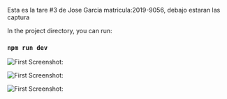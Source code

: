 Esta es la tare #3 de Jose Garcia matricula:2019-9056, debajo estaran las captura

In the project directory, you can run:

### `npm run dev`

![First Screenshot:](../web%20service/src/image/web_server_part%201.png)

![First Screenshot:](../web%20service/src/image/web_server_part%202.png)

![First Screenshot:](../web%20service/src/image/web_server_part%203.png)